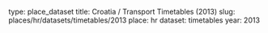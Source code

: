 type: place_dataset
title: Croatia / Transport Timetables (2013)
slug: places/hr/datasets/timetables/2013
place: hr
dataset: timetables
year: 2013
